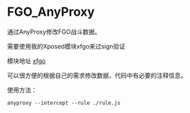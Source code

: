# FGO_AnyProxy

通过AnyProxy修改FGO战斗数据。

需要使用我的Xposed模块xfgo来过sign验证

模块地址 [xfgo](https://github.com/locbytes/xfgo)

可以很方便的根据自己的需求修改数据，代码中有必要的注释信息。

使用方法：

```
anyproxy --intercept --rule ./rule.js
```
